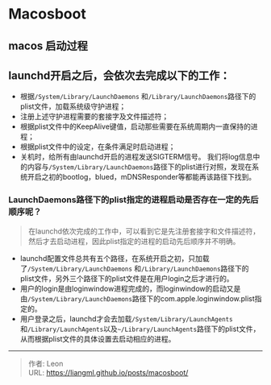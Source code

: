 # Macosboot

## macos 启动过程
## launchd开启之后，会依次去完成以下的工作：
* 根据`/System/Library/LaunchDaemons` 和`/Library/LaunchDaemons`路径下的plist文件，加载系统级守护进程；
* 注册上述守护进程需要的套接字及文件描述符；
* 根据plist文件中的KeepAlive键值，启动那些需要在系统周期内一直保持的进程；
* 根据plist文件中的设定，在条件满足时启动进程；
* 关机时，给所有由launchd开启的进程发送SIGTERM信号。
我们将log信息中的内容与`/System/Library/LaunchDaemons`路径下的plist进行对照，发现在系统开启之初的bootlog，blued，mDNSResponder等都能再该路径下找到。

### LaunchDaemons路径下的plist指定的进程启动是否存在一定的先后顺序呢？
> 在launchd依次完成的工作中，可以看到它是先注册套接字和文件描述符，然后才去启动进程，因此plist指定的进程的启动先后顺序并不明确。

* launchd配置文件总共有五个路径，在系统开启之初，只加载了`/System/Library/LaunchDaemons` 和`/Library/LaunchDaemons`路径下的plist文件，另外三个路径下的plist文件是在用户login之后才进行的。
* 用户的login是由loginwindow进程完成的，而loginwindow的启动又是由`/System/Library/LaunchDaemons`路径下的com.apple.loginwindow.plist指定的。
* 用户登录之后，launchd才会去加载`/System/Library/LaunchAgents` 和`/Library/LaunchAgents`以及`~/Library/LaunchAgents`路径下的plist文件，从而根据plist文件的具体设置去启动相应的进程。

---

> 作者: Leon  
> URL: https://liangml.github.io/posts/macosboot/  

